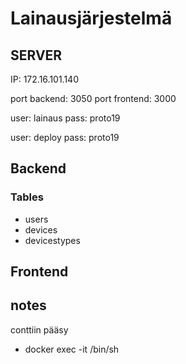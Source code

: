 # Lainausjärjestelmä

## SERVER

IP: 172.16.101.140

port backend: 3050
port frontend: 3000

user: lainaus
pass: proto19

user: deploy
pass: proto19

## Backend

### Tables

- users
- devices
- devicestypes

## Frontend

## notes

conttiin pääsy

- docker exec -it <mycontainer> /bin/sh
